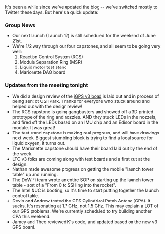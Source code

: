 It's been a while since we've updated the blog -- we've switched mostly to Twitter these days. But here's a quick update:





### Group News

- Our next launch (Launch 12) is still scheduled for the weekend of June 21st.
- We're 1/2 way through our four capstones, and all seem to be going very well:
    1. Reaction Control System (RCS)
    1. Module Separation Ring (MSR)
    1. Liquid motor test stand
    1. Marionette DAQ board

### Updates from the meeting tonight

- We did a design review of the [jGPS v3 boad](http://github.com/psas/gps-rf-board) is laid out and in process of being sent ot OSHPark. Thanks for everyone who stuck around and helped out with the design review!
- The RCS capstone is going gangbusters and showed off a 3D printed prototype of the ring and nozzles. AND they stuck LEDs in the nozzels, and fired off the LEDs based on an IMU chip and an Edison board in the module. It was great!
- The test stand capstone is making real progress, and will have drawings next week. Biggest stumbling block is trying to find a local source for liquid oxygen, it turns out.
- The Marionette capstone should have their board laid out by the end of the week.
- LTC v3 folks are coming along with test boards and a first cut at the design.
- Nathan made awesome progress on getting the mobile "launch tower table" up and running.
- The DxWiFi team wrote an entire SOP on starting up the launch tower table - sort of a "From 0 to SSHing into the rocket".
- The Intel NUC is booting, so it's time to start putting together the launch control table. 
- Devin and Andrew tested the GPS Cylindrical Patch Antena (CPA). It sucks. It's resonating at 1.7 GHz, not 1.5 GHz. This may explain a LOT of our GPS problems. We're currently scheduled to try building another CPA this weekend.
- Jamey and Theo reviewed K's code, and updated based on the new v3 GPS board.
 
